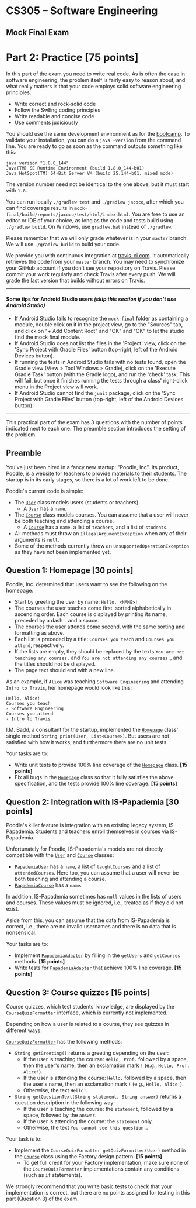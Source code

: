 # CS305 – Software Engineering

## Mock Final Exam

# Part 2: Practice [75 points]

In this part of the exam you need to write real code. As is often the case in software engineering, the problem itself is fairly easy to reason about, and what really matters is that your code employs solid software engineering principles:

- Write correct and rock-solid code
- Follow the SwEng coding principles
- Write readable and concise code
- Use comments judiciously

You should use the same development environment as for the [bootcamp](https://github.com/sweng-epfl/public/tree/master/bootcamp). To validate your installation, you can do a `java -version` from the command line. You are ready to go as soon as the command outputs something like this:

```
java version "1.8.0_144"
Java(TM) SE Runtime Environment (build 1.8.0_144-b01)
Java HotSpot(TM) 64-Bit Server VM (build 25.144-b01, mixed mode)
```
The version number need not be identical to the one above, but it must start with `1.8`.

You can run locally `./gradlew test` and `./gradlew jacoco`, after which you can find coverage results in `mock-final/build/reports/jacoco/test/html/index.html`. You are free to use an editor or IDE of your choice, as long as the code and tests build using `./gradlew build`. On Windows, use `gradlew.bat` instead of `./gradlew`.

Please remember that we will only grade whatever is in your `master` branch. We will use `./gradlew build` to build your code.

We provide you with continuous integration at [travis-ci.com](https://travis-ci.com/). It automatically retrieves the code from your `master` branch. You may need to synchronize your GitHub account if you don't see your repository on Travis. Please commit your work regularly and check Travis after every push. We will grade the last version that builds without errors on Travis.

---
#### Some tips for Android Studio users *(skip this section if you don't use Android Studio)*
- If Android Studio fails to recognize the `mock-final` folder as containing a module, double click on it in the project view, go to the "Sources" tab, and click on "+ Add Content Root" and "OK" and "OK" to let the studio find the mock final module.
- If Android Studio does not list the files in the 'Project' view, click on the 'Sync Project with Gradle Files' button (top-right, left of the Android Devices button).
- If running the tests in Android Studio fails with no tests found, open the Gradle view (View > Tool Windows > Gradle), click on the 'Execute Gradle Task' button (with the Gradle logo), and run the 'check' task. This will fail, but once it finishes running the tests through a class' right-click menu in the Project view will work.
- If Android Studio cannot find the `junit` package, click on the 'Sync Project with Gradle Files' button (top-right, left of the Android Devices button).

---

This practical part of the exam has 3 questions with the number of points indicated next to each one. The preamble section introduces the setting of the problem. 

## Preamble

You've just been hired in a fancy new startup: "Poodle, Inc". Its product, Poodle, is a website for teachers to provide materials to their students. The startup is in its early stages, so there is a lot of work left to be done.

Poodle's current code is simple:

- The [`User`](mock-final/src/main/java/ch/epfl/sweng/User.java) class models users (students or teachers).
  - A [`User`](mock-final/src/main/java/ch/epfl/sweng/User.java) has a `name`.
- The [`Course`](mock-final/src/main/java/ch/epfl/sweng/Course.java) class models courses. You can assume that a user will never be both teaching and attending a course.
  - A [`Course`](mock-final/src/main/java/ch/epfl/sweng/Course.java) has a `name`, a list of `teachers`, and a list of `students`.
- All methods must throw an `IllegalArgumentException` when any of their arguments is `null`.
- Some of the methods currently throw an `UnsupportedOperationException` as they have not been implemented yet.


## Question 1: Homepage [30 points]
  
Poodle, Inc. determined that users want to see the following on the homepage:

- Start by greeting the user by name: `Hello, <NAME>!`
- The courses the user teaches come first, sorted alphabetically in ascending order. 
  Each course is displayed by printing its name, preceded by a dash `-` and a space.
- The courses the user attends come second, with the same sorting and formatting as above.
- Each list is preceded by a title: `Courses you teach` and `Courses you attend`, respectively.
- If the lists are empty, they should be replaced by the texts `You are not teaching any courses.` and `You are not attending any courses.`, and the titles should not be displayed.
- The page text should end with a new line.

As an example, if `Alice` was teaching `Software Engineering` and attending `Intro to Travis`, her homepage would look like this:

```
Hello, Alice!
Courses you teach
- Software Engineering
Courses you attend
- Intro to Travis

```

I.M. Badd, a consultant for the startup, implemented the [`Homepage`](mock-final/src/main/java/ch/epfl/sweng/Homepage.java) class' single method `String print(User, List<Course>)`. But users are not satisfied with how it works, and furthermore there are no unit tests.

Your tasks are to:

- Write unit tests to provide 100% line coverage of the [`Homepage`](mock-final/src/main/java/ch/epfl/sweng/Homepage.java) class. **[15 points]**
- Fix all bugs in the [`Homepage`](mock-final/src/main/java/ch/epfl/sweng/Homepage.java)  class so that it fully satisfies the above specification, and the tests provide 100% line coverage. **[15 points]**


## Question 2: Integration with IS-Papademia [30 points]

Poodle's killer feature is integration with an existing legacy system, IS-Papademia. Students and teachers enroll themselves in courses via IS-Papademia.

Unfortunately for Poodle, IS-Papademia's models are not directly compatible with the [`User`](mock-final/src/main/java/ch/epfl/sweng/User.java) and [`Course`](mock-final/src/main/java/ch/epfl/sweng/Course.java) classes:

- [`PapademiaUser`](mock-final/src/main/java/ch/epfl/sweng/PapademiaUser.java) has a `name`, a list of `taughtCourses` and a list of `attendedCourses`. Here too, you can assume that a user will never be both teaching and attending a course.
- [`PapademiaCourse`](mock-final/src/main/java/ch/epfl/sweng/PapademiaCourse.java) has a `name`.

In addition, IS-Papademia sometimes has `null` values in the lists of users and courses. These values must be ignored, i.e., treated as if they did not exist.

Aside from this, you can assume that the data from IS-Papademia is correct, i.e., there are no invalid usernames and there is no data that is nonsensical.

Your tasks are to:

- Implement [`PapademiaAdapter`](mock-final/src/main/java/ch/epfl/sweng/PapademiaAdapter.java) by filling in the `getUsers` and `getCourses` methods. **[15 points]**
- Write tests for [`PapademiaAdapter`](mock-final/src/main/java/ch/epfl/sweng/PapademiaAdapter.java) that achieve 100% line coverage. **[15 points]**


## Question 3: Course quizzes [15 points]

Course quizzes, which test students' knowledge, are displayed by the `CourseQuizFormatter` interface, which is currently not implemented.

Depending on how a user is related to a course, they see quizzes in different ways.

[`CourseQuizFormatter`](mock-final/src/main/java/ch/epfl/sweng/CourseQuizFormatter.java) has the following methods:

- `String getGreeting()` returns a greeting depending on the user:
  - If the user is teaching the course: `Hello, Prof.` followed by a space, then the user's name, then an exclamation mark `!` (e.g., `Hello, Prof. Alice!`).
  - If the user is attending the course: `Hello,` followed by a space, then the user's name, then an exclamation mark `!` (e.g., `Hello, Alice!`).
  - Otherwise, the text `Hello!`.
- `String getQuestionText(String statement, String answer)` returns a question description in the following way:
  - If the user is teaching the course: the `statement`, followed by a space, followed by the `answer`.
  - If the user is attending the course: the `statement` only.
  - Otherwise, the text `You cannot see this question.`.


Your task is to:

- Implement the `CourseQuizFormatter getQuizFormatter(User)` method in the [`Course`](mock-final/src/main/java/ch/epfl/sweng/Course.java) class using the Factory design pattern. **[15 points]**
  - To get full credit for your Factory implementation, make sure none of the `CourseQuizFormatter` implementations contain any conditions (such as `if` statements).

We strongly recommend that you write basic tests to check that your implementation is correct, but there are no points assigned for testing in this part (Question 3) of the exam.
